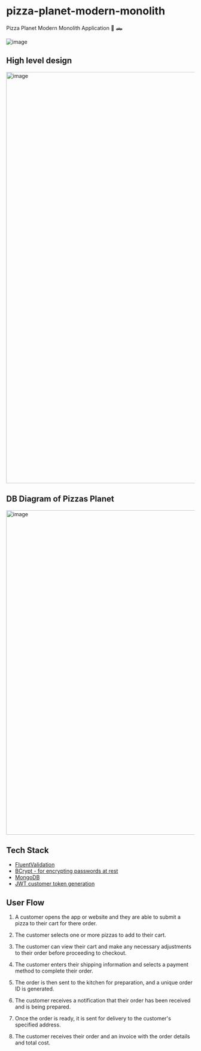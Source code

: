 # pizza-planet-modern-monolith
Pizza Planet Modern Monolith Application 🍕 🛻

![image](https://user-images.githubusercontent.com/38886930/210684666-03c3544f-a177-48ec-8cf5-f16da8a2c0b0.png)

## High level design
<img width="1099" alt="image" src="https://user-images.githubusercontent.com/38886930/210846101-8af1aafb-a7f0-4f4c-a6b9-13dfe919cfa6.png">

## DB Diagram of Pizzas Planet
<img width="867" alt="image" src="https://user-images.githubusercontent.com/38886930/211888116-85f63990-15ba-4837-8d46-7f94c1407b1a.png">

## Tech Stack

- [FluentValidation](https://docs.fluentvalidation.net/en/latest/index.html)
- [BCrypt - for encrypting passwords at rest](https://www.nuget.org/packages/BCrypt.Net-Next)
- [MongoDB](https://www.mongodb.com/)
- [JWT customer token generation](https://jwt.io/)

## User Flow

1. A customer opens the app or website and they are able to submit a pizza to their cart for there order.

2. The customer selects one or more pizzas to add to their cart.

3. The customer can view their cart and make any necessary adjustments to their order before proceeding to checkout.

4. The customer enters their shipping information and selects a payment method to complete their order.

5. The order is then sent to the kitchen for preparation, and a unique order ID is generated.

6. The customer receives a notification that their order has been received and is being prepared.

7. Once the order is ready, it is sent for delivery to the customer's specified address.

8. The customer receives their order and an invoice with the order details and total cost.
